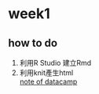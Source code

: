 # week1<br />
## how to do<br />
1. 利用R Studio 建立Rmd <br />
2. 利用knit產生html<br />
[note of datacamp](https://yangkailing.github.io/example/week1/note2.html)
